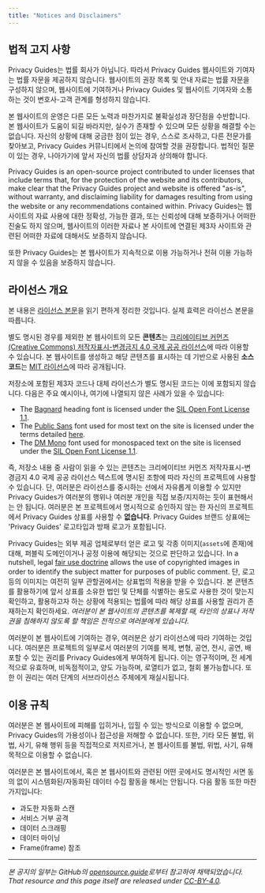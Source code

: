 ```yaml
---
title: "Notices and Disclaimers"
---
```


## 법적 고지 사항

Privacy Guides는 법률 회사가 아닙니다. 따라서 Privacy Guides 웹사이트와 기여자는 법률 자문을 제공하지 않습니다. 웹사이트의 권장 목록 및 안내 자료는 법률 자문을 구성하지 않으며, 웹사이트에 기여하거나 Privacy Guides 및 웹사이트 기여자와 소통하는 것이 변호사-고객 관계를 형성하지 않습니다.

본 웹사이트의 운영은 다른 모든 노력과 마찬가지로 불확실성과 장단점을 수반합니다. 본 웹사이트가 도움이 되길 바라지만, 실수가 존재할 수 있으며 모든 상황을 해결할 수는 없습니다. 자신의 상황에 대해 궁금한 점이 있는 경우, 스스로 조사하고, 다른 전문가를 찾아보고, Privacy Guides 커뮤니티에서 논의에 참여할 것을 권장합니다. 법적인 질문이 있는 경우, 나아가기에 앞서 자신의 법률 상담자과 상의해야 합니다.

Privacy Guides is an open-source project contributed to under licenses that include terms that, for the protection of the website and its contributors, make clear that the Privacy Guides project and website is offered "as-is", without warranty, and disclaiming liability for damages resulting from using the website or any recommendations contained within. Privacy Guides는 웹사이트의 자료 사용에 대한 정확성, 가능한 결과, 또는 신뢰성에 대해 보증하거나 어떠한 진술도 하지 않으며, 웹사이트의 이러한 자료나 본 사이트에 연결된 제3자 사이트와 관련된 어떠한 자료에 대해서도 보증하지 않습니다.

또한 Privacy Guides는 본 웹사이트가 지속적으로 이용 가능하거나 전혀 이용 가능하지 않을 수 있음을 보증하지 않습니다.

## 라이선스 개요

<div class="admonition danger" markdown>

본 내용은 [라이선스 본문](/license)을 읽기 편하게 정리한 것입니다. 실제 효력은 라이선스 본문을 따릅니다.

</div>

별도 명시된 경우를 제외한 본 웹사이트의 모든 **콘텐츠**는 [크리에이티브 커먼즈(Creative Commons) 저작자표시-변경금지 4.0 국제 공공 라이선스](https://github.com/privacyguides/privacyguides.org/blob/main/LICENSE)에 따라 이용할 수 있습니다. 본 웹사이트를 생성하고 해당 콘텐츠를 표시하는 데 기반으로 사용된 **소스 코드**는 [MIT 라이선스](https://github.com/privacyguides/privacyguides.org/tree/main/LICENSE-CODE)에 따라 공개됩니다.

저장소에 포함된 제3자 코드나 대체 라이선스가 별도 명시된 코드는 이에 포함되지 않습니다. 다음은 주요 예시이나, 여기에 나열되지 않은 사례가 있을 수 있습니다:

* The [Bagnard](https://github.com/privacyguides/brand/tree/67166ed8b641d8ac1837d0b75329e02ed4056704/fonts/Bagnard) heading font is licensed under the [SIL Open Font License 1.1](https://github.com/privacyguides/brand/blob/67166ed8b641d8ac1837d0b75329e02ed4056704/fonts/Bagnard/LICENSE.txt).
* The [Public Sans](https://github.com/privacyguides/brand/tree/67166ed8b641d8ac1837d0b75329e02ed4056704/fonts/Public%20Sans) font used for most text on the site is licensed under the terms detailed [here](https://github.com/privacyguides/brand/blob/67166ed8b641d8ac1837d0b75329e02ed4056704/fonts/Public%20Sans/LICENSE.txt).
* The [DM Mono](https://github.com/privacyguides/brand/tree/67166ed8b641d8ac1837d0b75329e02ed4056704/fonts/DM%20Mono) font used for monospaced text on the site is licensed under the [SIL Open Font License 1.1](https://github.com/privacyguides/brand/blob/67166ed8b641d8ac1837d0b75329e02ed4056704/fonts/DM%20Mono/LICENSE.txt).

즉, 저장소 내용 중 사람이 읽을 수 있는 콘텐츠는 크리에이티브 커먼즈 저작자표시-변경금지 4.0 국제 공공 라이선스 텍스트에 명시된 조항에 따라 자신의 프로젝트에 사용할 수 있습니다. 단, 여러분은 라이선스를 중시하는 선에서 자유롭게 이용할 수 있지만 Privacy Guides가 여러분의 행위나 여러분 개인을 직접 보증/지지하는 듯이 표현해서는 안 됩니다. 여러분은 본 프로젝트에서 명시적으로 승인하지 않는 한 자신의 프로젝트에서 Privacy Guides 상표를 사용할 수 **없습니다**. Privacy Guides 브랜드 상표에는 'Privacy Guides' 로고타입과 방패 로고가 포함됩니다.

Privacy Guides는 외부 제공 업체로부터 얻은 로고 및 각종 이미지(`assets`에 존재)에 대해, 퍼블릭 도메인이거나 공정 이용에 해당되는 것으로 판단하고 있습니다. In a nutshell, legal [fair use doctrine](https://copyright.gov/fair-use/more-info.html) allows the use of copyrighted images in order to identify the subject matter for purposes of public comment. 단, 로고 등의 이미지는 여전히 일부 관할권에서는 상표법의 적용을 받을 수 있습니다. 본 콘텐츠를 활용하기에 앞서 상표를 소유한 법인 및 단체를 식별하는 용도로 사용한 것이 맞는지 확인하고, 활용하고자 하는 상황에 적용되는 법률에 따라 해당 상표를 사용할 권리가 존재하는지 확인하세요. *여러분이 본 웹사이트의 콘텐츠를 복제할 때, 타인의 상표나 저작권을 침해하지 않도록 할 책임은 전적으로 여러분에게 있습니다.*

여러분이 본 웹사이트에 기여하는 경우, 여러분은 상기 라이선스에 따라 기여하는 것입니다. 여러분은 프로젝트의 일부로서 여러분의 기여를 복제, 변형, 공연, 전시, 공연, 배포할 수 있는 권리를 Privacy Guides에게 부여하게 됩니다. 이는 영구적이며, 전 세계적으로 유효하며, 비독점적이고, 양도 가능하며, 로열티가 없고, 철회 불가능합니다. 또한 이 권리는 여러 단계의 서브라이선스 주체에게 재실시됩니다.

## 이용 규칙

여러분은 본 웹사이트에 피해를 입히거나, 입힐 수 있는 방식으로 이용할 수 없으며, Privacy Guides의 가용성이나 접근성을 저해할 수 없습니다. 또한, 기타 모든 불법, 위법, 사기, 유해 행위 등을 직접적으로 저지르거나, 본 웹사이트를 불법, 위법, 사기, 유해 목적으로 이용할 수 없습니다.

여러분은 본 웹사이트에서, 혹은 본 웹사이트와 관련된 어떤 곳에서도 명시적인 서면 동의 없이 시스템화된/자동화된 데이터 수집 활동을 해서는 안됩니다. 다음 활동 또한 마찬가지입니다:

* 과도한 자동화 스캔
* 서비스 거부 공격
* 데이터 스크래핑
* 데이터 마이닝
* Frame(iframe) 참조

---

*본 공지의 일부는 GitHub의 [opensource.guide](https://github.com/github/opensource.guide/blob/master/notices.md)로부터 참고하여 채택되었습니다. That resource and this page itself are released under [CC-BY-4.0](https://creativecommons.org/licenses/by-sa/4.0).*
